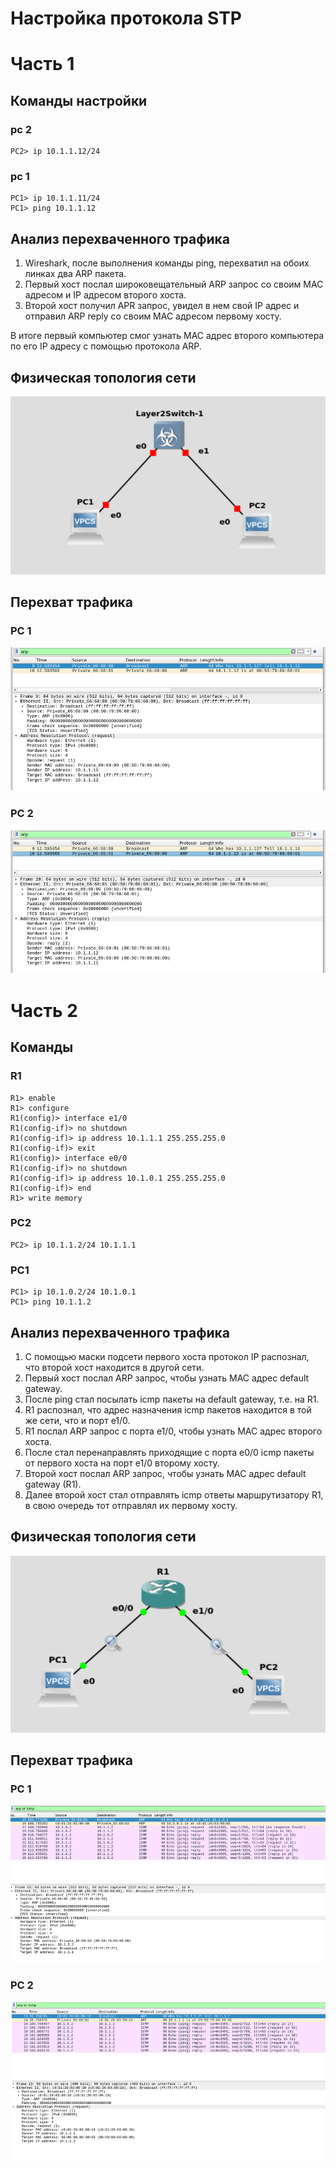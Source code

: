 # Настройка протокола STP
# Часть 1

## Команды настройки

### pc 2
```shell
PC2> ip 10.1.1.12/24
```

### pc 1
```shell
PC1> ip 10.1.1.11/24
PC1> ping 10.1.1.12
```

## Анализ перехваченного трафика
1) Wireshark, после выполнения команды ping, перехватил на обоих линках два ARP пакета. 
2) Первый хост послал широковещательный ARP запрос со своим MAC адресом и IP адресом второго хоста.
3) Второй хост получил APR запрос, увидел в нем свой IP адрес и отправил ARP reply со своим MAC адресом первому хосту.

В итоге первый компьютер смог узнать MAC адрес второго компьютера по его IP адресу с помощью протокола ARP.

## Физическая топология сети
![topology](images/lab1topology.png)


## Перехват трафика
### PC 1
![pc1](images/pc1.png)
### PC 2
![pc2](images/pc2.png)

# Часть 2
## Команды
### R1
```shell
R1> enable
R1> configure
R1(config)> interface e1/0
R1(config-if)> no shutdown
R1(config-if)> ip address 10.1.1.1 255.255.255.0
R1(config-if)> exit
R1(config)> interface e0/0
R1(config-if)> no shutdown
R1(config-if)> ip address 10.1.0.1 255.255.255.0
R1(config-if)> end
R1> write memory
```

### PC2
```shell
PC2> ip 10.1.1.2/24 10.1.1.1
```

### PC1
```shell
PC1> ip 10.1.0.2/24 10.1.0.1
PC1> ping 10.1.1.2
```

## Анализ перехваченного трафика
1) С помощью маски подсети первого хоста протокол IP распознал, что второй хост находится в другой сети.
2) Первый хост послал ARP запрос, чтобы узнать MAC адрес default gateway.
3) После ping стал посылать icmp пакеты на default gateway, т.е. на R1.
4) R1 распознал, что адрес назначения icmp пакетов находится в той же сети, что и порт e1/0.
5) R1 послал ARP запрос с порта e1/0, чтобы узнать MAC адрес второго хоста.
6) После стал перенаправлять приходящие с порта e0/0 icmp пакеты от первого хоста на порт e1/0 второму хосту.
7) Второй хост послал ARP запрос, чтобы узнать MAC адрес default gateway (R1).
8) Далее второй хост стал отправлять icmp ответы маршрутизатору R1, в свою очередь тот отправлял их первому хосту.

## Физическая топология сети
![topology](images/lab1part2topology.png)

## Перехват трафика
### PC 1
![pc 1](images/pc1_r1.png)

### PC 2
![pc 2](images/pc2_r1.png)

